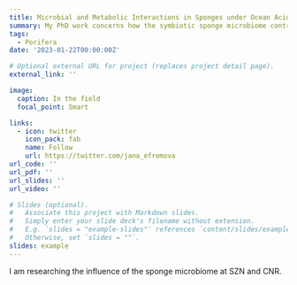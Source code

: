 ```yaml
---
title: Microbial and Metabolic Interactions in Sponges under Ocean Acidification
summary: My PhD work concerns how the symbiotic sponge microbiome contributes to adaptive strategies to cope with environmental stressors, such as anthropogenic ocean acidification.
tags:
  - Porifera
date: '2023-01-22T00:00:00Z'

# Optional external URL for project (replaces project detail page).
external_link: ''

image:
  caption: In the field
  focal_point: Smart

links:
  - icon: twitter
    icon_pack: fab
    name: Follow
    url: https://twitter.com/jana_efremova
url_code: ''
url_pdf: ''
url_slides: ''
url_video: ''

# Slides (optional).
#   Associate this project with Markdown slides.
#   Simply enter your slide deck's filename without extension.
#   E.g. `slides = "example-slides"` references `content/slides/example-slides.md`.
#   Otherwise, set `slides = ""`.
slides: example
---
```


I am researching the influence of the sponge microbiome at SZN and CNR.
